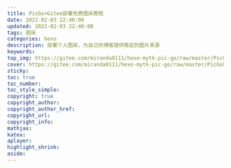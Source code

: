 ```yaml
---
title: PicGo+Gitee部署免费图床教程
date: 2022-02-03 22:40:00
updated: 2022-02-03 22:40:00
tags: 图床
categories: hexo
description: 部署个人图床，为自己的博客提供稳定的图片来源
keywords:
top_img: https://gitee.com/miranda0111/hexo-mytk-pic-go/raw/master/PicGo教程/20220203203008.png
cover: https://gitee.com/miranda0111/hexo-mytk-pic-go/raw/master/PicGo教程/20220203203008.png
sticky: 
toc: true
toc_number: 
toc_style_simple: 
copyright: true
copyright_author: 
copyright_author_href: 
copyright_url: 
copyright_info:
mathjax:
katex:
aplayer:
highlight_shrink:
aside:
---
```


### 